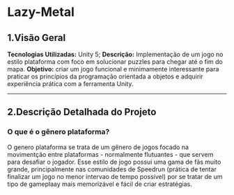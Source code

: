 # Lazy-Metal

## **1.Visão Geral**
**Tecnologias Utilizadas:** Unity 5;
**Descrição:** Implementação de um jogo no estilo plataforma com foco em solucionar puzzles para chegar até o fim do mapa.
**Objetivo:** criar um jogo funcional e minimamente interessante para praticar os princípios da programação orientada a objetos e adquirir experiência prática com a ferramenta Unity.

***

## **2.Descrição Detalhada do Projeto**

### **O que é o gênero plataforma?**

O genero plataforma se trata de um gênero de jogos focado na movimentção entre plataformas - normalmente flutuantes - que servem para desafiar o jogador. Esse estilo de jogo possui uma gama de fãs muito grande, 
principalmente nas comunidades de Speedrun (prática de tentar finalizar um jogo no menor intervao de tempo possível) por se tratar de um tipo de gameplaay mais memorizável e fácil de criar estratégias.
